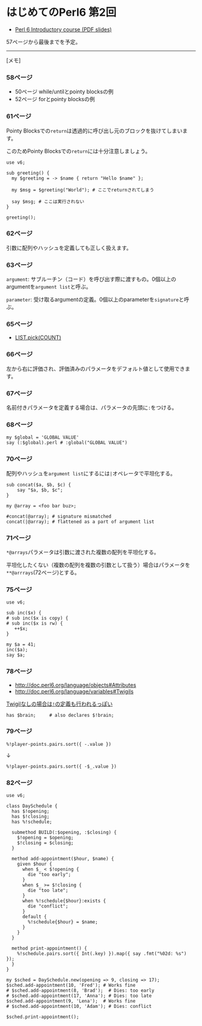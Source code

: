 # はじめてのPerl6 第2回

* [Perl 6 Introductory course (PDF slides)](https://github.com/rakudo/star/raw/master/docs/2015-spw-perl6-course.pdf)

57ページから最後までを予定。

---

[メモ]

### 58ページ

* 50ページ while/untilとpointy blocksの例
* 52ページ forとpointy blocksの例

### 61ページ

Pointy Blocksでの`return`は透過的に呼び出し元のブロックを抜けてしまいます。

このためPointy Blocksでの`return`には十分注意しましょう。

```
use v6;

sub greeting() {
  my $greeting = -> $name { return "Hello $name" };

  my $msg = $greeting("World"); # ここでreturnされてしまう

  say $msg; # ここは実行されない
}

greeting();
```

### 62ページ

引数に配列やハッシュを定義しても正しく扱えます。

### 63ページ

`argument`:
サブルーチン（コード）を呼び出す際に渡すもの。0個以上のargumentを`argument list`と呼ぶ。

`parameter`:
受け取るargumentの定義。0個以上のparameterを`signature`と呼ぶ。

### 65ページ

* [LIST.pick(COUNT)](http://doc.perl6.org/type/List#routine_pick)

### 66ページ

左から右に評価され、評価済みのパラメータをデフォルト値として使用できます。

### 67ページ

名前付きパラメータを定義する場合は、パラメータの先頭に`:`をつける。

### 68ページ

```
my $global = 'GLOBAL VALUE'
say (:$global).perl # :global("GLOBAL VALUE")
```

### 70ページ

配列やハッシュを`argument list`にするには`|`オペレータで平坦化する。

```
sub concat($a, $b, $c) {
    say "$a, $b, $c";
}

my @array = <foo bar buz>;

#concat(@array); # signature mismatched
concat(|@array); # flattened as a part of argument list
```

### 71ページ

`*@arrays`パラメータは引数に渡された複数の配列を平坦化する。

平坦化したくない（複数の配列を複数の引数として扱う）場合はパラメータを`**@arrrays`(72ページ)とする。

### 75ページ

```
use v6;

sub inc($x) {
# sub inc($x is copy) {
# sub inc($x is rw) {
   ++$x;
}

my $a = 41;
inc($a);
say $a;
```

### 78ページ

* http://doc.perl6.org/language/objects#Attributes
* http://doc.perl6.org/language/variables#Twigils

[Twigilなしの場合は`!`の定義も行われるっぽい](https://github.com/perl6/specs/blob/master/S12-objects.pod#attributes)

```
has $brain;     # also declares $!brain;
```

### 79ページ

```
%!player-points.pairs.sort({ -.value })
```

↓

```
%!player-points.pairs.sort({ -$_.value })
```

### 82ページ

```
use v6;

class DaySchedule {
  has $!opening;
  has $!closing;
  has %!schedule;

  submethod BUILD(:$opening, :$closing) {
    $!opening = $opening;
    $!closing = $closing;
  }

  method add-appointment($hour, $name) {
    given $hour {
      when $_ < $!opening {
        die "too early";
      }
      when $_ >= $!closing {
        die "too late";
      }
      when %!schedule{$hour}:exists {
        die "conflict";
      }
      default {
        %!schedule{$hour} = $name;
      }
    }
  }

  method print-appointment() {
    %!schedule.pairs.sort({ Int(.key) }).map({ say .fmt("%02d: %s") });
  }
}

my $sched = DaySchedule.new(opening => 9, closing => 17);
$sched.add-appointment(10, 'Fred'); # Works fine
# $sched.add-appointment(8, 'Brad');  # Dies: too early
# $sched.add-appointment(17, 'Anna'); # Dies: too late
$sched.add-appointment(9, 'Lena');  # Works fine
# $sched.add-appointment(10, 'Adam'); # Dies: conflict

$sched.print-appointment();
```
